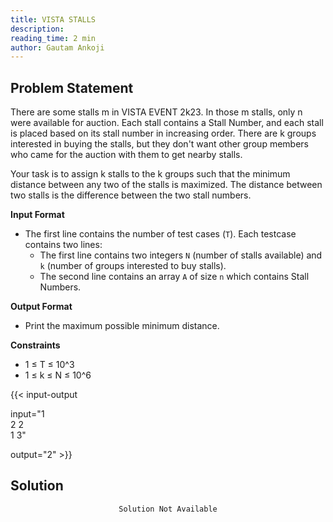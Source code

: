 ```yaml
---
title: VISTA STALLS
description:
reading_time: 2 min
author: Gautam Ankoji
---
```


## Problem Statement

There are some stalls m in VISTA EVENT 2k23. In those m stalls, only n were available for auction. Each stall contains a Stall Number, and each stall is placed based on its stall number in increasing order. There are k groups interested in buying the stalls, but they don't want other group members who came for the auction with them to get nearby stalls.

Your task is to assign k stalls to the k groups such that the minimum distance between any two of the stalls is maximized. The distance between two stalls is the difference between the two stall numbers.

**Input Format**

* The first line contains the number of test cases (`T`). Each testcase contains two lines:
  * The first line contains two integers `N` (number of stalls available) and `k` (number of groups interested to buy stalls).
  * The second line contains an array `A` of size `n` which contains Stall Numbers.

**Output Format**

* Print the maximum possible minimum distance.

**Constraints**

* 1 ≤ T ≤ 10^3
* 1 ≤ k ≤ N ≤ 10^6

{{< input-output

input="1</br>2 2</br>1 3"

output="2" >}}

## Solution

<!-- **Approach:** -->

<div align="center">

```
Solution Not Available
```
<div/>
